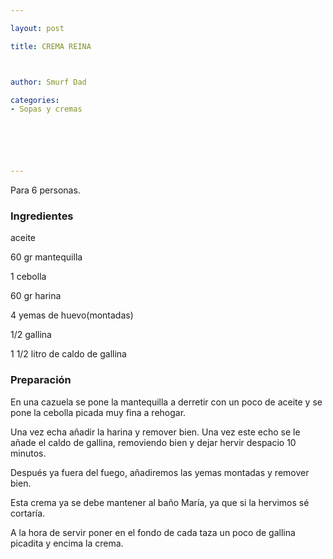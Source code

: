 ```yaml
---

layout: post

title: CREMA REINA



author: Smurf Dad

categories:
- Sopas y cremas






---
```


Para 6 personas.

<h3>Ingredientes</h3>

aceite

60 gr mantequilla

1 cebolla

60 gr harina

4 yemas de huevo(montadas)

1/2 gallina

1 1/2 litro de caldo de gallina

<h3>Preparación</h3>

En una cazuela se pone la mantequilla a derretir con un poco de aceite y se pone la cebolla picada muy fina a rehogar.

Una vez echa añadir la harina y remover bien. Una vez este echo se le añade el caldo de gallina, removiendo bien y dejar hervir despacio 10 minutos.

Después ya fuera del fuego, añadiremos las yemas montadas y remover bien.

Esta crema ya se debe mantener al baño María, ya que si la hervimos sé cortaría.

A la hora de servir poner en el fondo de cada taza un poco de gallina picadita y encima la crema.